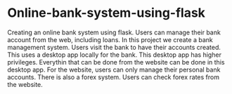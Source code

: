 # Online-bank-system-using-flask
Creating an online bank system using flask. Users can manage their bank account from the web, including loans.
In this project we create a bank management system. Users visit the bank to have their accounts created. This uses a desktop app locally for the bank. This desktop app
has higher privileges. Everythin that can be done from the website can be done in this desktop app.
For the website, users can only manage their personal bank accounts.
There is also a forex system. Users can check forex rates from the website.
